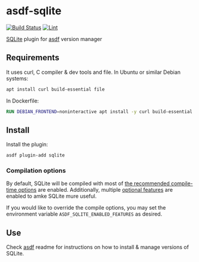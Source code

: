 # asdf-sqlite

[![Build Status](https://github.com/cLupus/asdf-sqlite/actions/workflows/build.yml/badge.svg)](https://github.com/cLupus/asdf-sqlite/actions/workflows/build.yml) [![Lint](https://github.com/cLupus/asdf-sqlite/actions/workflows/lint.yml/badge.svg)](https://github.com/cLupus/asdf-sqlite/actions/workflows/lint.yml)

[SQLite](https://www.sqlite.org) plugin for [asdf](https://github.com/asdf-vm/asdf) version manager


## Requirements

It uses curl, C compiler & dev tools and file. In Ubuntu or similar Debian systems:
```bash
apt install curl build-essential file
```

In Dockerfile:
```dockerfile
RUN DEBIAN_FRONTEND=noninteractive apt install -y curl build-essential file
```

## Install

Install the plugin:

```bash
asdf plugin-add sqlite
```

### Compilation options

By default, SQLite will be compiled with most of [the recommended compile-time options](https://sqlite.org/compile.html#recommended_compile_time_options) are enabled.
Additionally, multiple [optional features](https://sqlite.org/compile.html#_options_to_enable_features_normally_turned_off) are enabled to amke SQLite mure useful.

If you would like to override the compile options, you may set the environment variable `ASDF_SQLITE_ENABLED_FEATURES` as desired.

## Use

Check [asdf](https://github.com/asdf-vm/asdf) readme for instructions on how to install & manage versions of SQLite.
